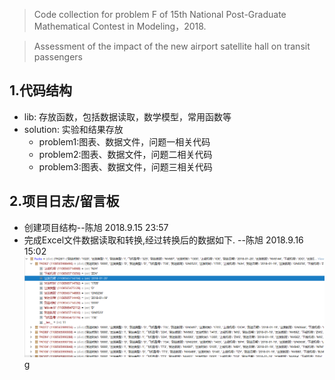 > Code collection for problem F of 15th National Post-Graduate Mathematical Contest in Modeling，2018.

> Assessment of the impact of the new airport satellite hall on transit passengers
## 1.代码结构
- lib: 存放函数，包括数据读取，数学模型，常用函数等
- solution: 实验和结果存放
    - problem1:图表、数据文件，问题一相关代码
    - problem2:图表、数据文件，问题二相关代码
    - problem3:图表、数据文件，问题三相关代码

## 2.项目日志/留言板
- 创建项目结构--陈旭 2018.9.15 23:57
- 完成Excel文件数据读取和转换,经过转换后的数据如下. --陈旭 2018.9.16 15:02
![数据格式](assets/dataform.png)
g